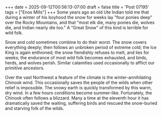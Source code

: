 +++
date = 2025-09-12T00:56:13-07:00
draft = false
title = 'Post 07195'
tags = ["Enos Mills"]
+++
Some years ago an old Ute Indian told me that during a winter of his boyhood the snow for weeks lay "four ponies deep" over the Rocky Mountains, and that "most elk die, many ponies die, wolves die, and Indian nearly die too." A "Great Snow" of this kind is terrible for wild folk.

Snow and cold sometimes combine to do their worst. The snow covers everything deeply; then follows an unbroken period of extreme cold; the Ice King is again enthroned; the snow fiendishly refuses to melt, and lies for weeks; the endurance of most wild folk becomes exhausted, and birds, herds, and wolves perish. Similar calamities used occasionally to afflict our primitive ancestors.

Over the vast Northwest a feature of the climate is the winter-annihilating Chinook wind. This occasionally saves the people of the wilds when other relief is impossible. The snowy earth is quickly transformed by this warm, dry wind. In a few hours conditions become summer-like. Fortunately, the Chinook often follows a blizzard. Many a time at the eleventh hour it has dramatically saved the waiting, suffering birds and rescued the snow-buried and starving folk of the wilds.
